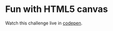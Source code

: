 # Fun with HTML5 canvas
Watch this challenge live in [codepen](http://codepen.io/pouyio/full/xRBqNL/).
